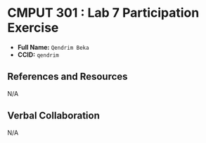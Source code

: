 # CMPUT 301 : Lab 7 Participation Exercise

- **Full Name:** `Qendrim Beka`
- **CCID:** `qendrim`

## References and Resources

N/A

## Verbal Collaboration

N/A
